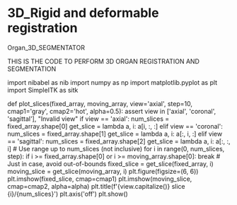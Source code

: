 # 3D_Rigid and deformable registration
Organ_3D_SEGMENTATOR

THIS IS THE CODE TO PERFORM 3D ORGAN REGISTRATION AND SEGMENTATION


import nibabel as nib
import numpy as np
import matplotlib.pyplot as plt
import SimpleITK as sitk

def plot_slices(fixed_array, moving_array, view='axial', step=10, cmap1='gray', cmap2='hot', alpha=0.5):
    assert view in ['axial', 'coronal', 'sagittal'], "Invalid view"
    if view == 'axial':
        num_slices = fixed_array.shape[0]
        get_slice = lambda a, i: a[i, :, :]
    elif view == 'coronal':
        num_slices = fixed_array.shape[1]
        get_slice = lambda a, i: a[:, i, :]
    elif view == 'sagittal':
        num_slices = fixed_array.shape[2]
        get_slice = lambda a, i: a[:, :, i]
     # Use range up to num_slices (not inclusive)
    for i in range(0, num_slices, step):
        if i >= fixed_array.shape[0] or i >= moving_array.shape[0]:
            break  # Just in case, avoid out-of-bounds
        fixed_slice = get_slice(fixed_array, i)
        moving_slice = get_slice(moving_array, i)
        plt.figure(figsize=(6, 6))
        plt.imshow(fixed_slice, cmap=cmap1)
        plt.imshow(moving_slice, cmap=cmap2, alpha=alpha)
        plt.title(f'{view.capitalize()} slice {i}/{num_slices}')
        plt.axis('off')
        plt.show()
